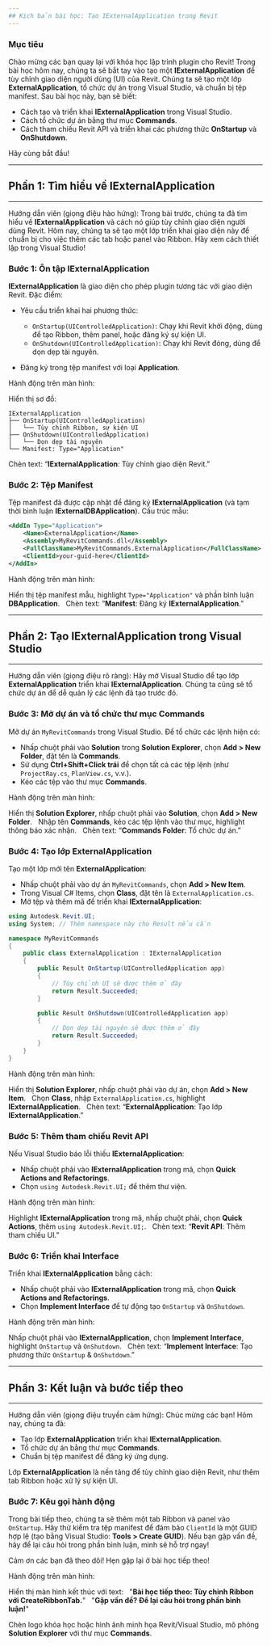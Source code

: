 ```yaml
---
## Kịch bản bài học: Tạo IExternalApplication trong Revit
---
```


### Mục tiêu
Chào mừng các bạn quay lại với khóa học lập trình plugin cho Revit! Trong bài học hôm nay, chúng ta sẽ bắt tay vào tạo một **IExternalApplication** để tùy chỉnh giao diện người dùng (UI) của Revit. Chúng ta sẽ tạo một lớp **ExternalApplication**, tổ chức dự án trong Visual Studio, và chuẩn bị tệp manifest. Sau bài học này, bạn sẽ biết:

* Cách tạo và triển khai **IExternalApplication** trong Visual Studio.
* Cách tổ chức dự án bằng thư mục **Commands**.
* Cách tham chiếu Revit API và triển khai các phương thức **OnStartup** và **OnShutdown**.

Hãy cùng bắt đầu!

---
## Phần 1: Tìm hiểu về IExternalApplication
---

Hướng dẫn viên (giọng điệu hào hứng): Trong bài trước, chúng ta đã tìm hiểu về **IExternalApplication** và cách nó giúp tùy chỉnh giao diện người dùng Revit. Hôm nay, chúng ta sẽ tạo một lớp triển khai giao diện này để chuẩn bị cho việc thêm các tab hoặc panel vào Ribbon. Hãy xem cách thiết lập trong Visual Studio!

### Bước 1: Ôn tập IExternalApplication
**IExternalApplication** là giao diện cho phép plugin tương tác với giao diện Revit. Đặc điểm:

* Yêu cầu triển khai hai phương thức:
    * `OnStartup(UIControlledApplication)`: Chạy khi Revit khởi động, dùng để tạo Ribbon, thêm panel, hoặc đăng ký sự kiện UI.
    * `OnShutdown(UIControlledApplication)`: Chạy khi Revit đóng, dùng để dọn dẹp tài nguyên.

* Đăng ký trong tệp manifest với loại **Application**.

Hành động trên màn hình:  

Hiển thị sơ đồ:
```
IExternalApplication
├── OnStartup(UIControlledApplication)
│   └── Tùy chỉnh Ribbon, sự kiện UI
├── OnShutdown(UIControlledApplication)
│   └── Dọn dẹp tài nguyên
└── Manifest: Type="Application"
```

Chèn text: “**IExternalApplication**: Tùy chỉnh giao diện Revit.”

### Bước 2: Tệp Manifest
Tệp manifest đã được cập nhật để đăng ký **IExternalApplication** (và tạm thời bình luận **IExternalDBApplication**). Cấu trúc mẫu:

```xml
<AddIn Type="Application">
    <Name>ExternalApplication</Name>
    <Assembly>MyRevitCommands.dll</Assembly>
    <FullClassName>MyRevitCommands.ExternalApplication</FullClassName>
    <ClientId>your-guid-here</ClientId>
</AddIn>
```

Hành động trên màn hình:  

Hiển thị tệp manifest mẫu, highlight `Type="Application"` và phần bình luận **DBApplication**.  
Chèn text: “**Manifest**: Đăng ký **IExternalApplication**.”

---
## Phần 2: Tạo IExternalApplication trong Visual Studio
---

Hướng dẫn viên (giọng điệu rõ ràng): Hãy mở Visual Studio để tạo lớp **ExternalApplication** triển khai **IExternalApplication**. Chúng ta cũng sẽ tổ chức dự án để dễ quản lý các lệnh đã tạo trước đó.

### Bước 3: Mở dự án và tổ chức thư mục Commands
Mở dự án `MyRevitCommands` trong Visual Studio. Để tổ chức các lệnh hiện có:

* Nhấp chuột phải vào **Solution** trong **Solution Explorer**, chọn **Add > New Folder**, đặt tên là **Commands**.
* Sử dụng **Ctrl+Shift+Click trái** để chọn tất cả các tệp lệnh (như `ProjectRay.cs`, `PlanView.cs`, v.v.).
* Kéo các tệp vào thư mục **Commands**.

Hành động trên màn hình:  

Hiển thị **Solution Explorer**, nhấp chuột phải vào **Solution**, chọn **Add > New Folder**.  
Nhập tên **Commands**, kéo các tệp lệnh vào thư mục, highlight thông báo xác nhận.  
Chèn text: “**Commands Folder**: Tổ chức dự án.”

### Bước 4: Tạo lớp ExternalApplication
Tạo một lớp mới tên **ExternalApplication**:

* Nhấp chuột phải vào dự án `MyRevitCommands`, chọn **Add > New Item**.
* Trong Visual C# Items, chọn **Class**, đặt tên là `ExternalApplication.cs`.
* Mở tệp và thêm mã để triển khai **IExternalApplication**:

```csharp
using Autodesk.Revit.UI;
using System; // Thêm namespace này cho Result nếu cần

namespace MyRevitCommands
{
    public class ExternalApplication : IExternalApplication
    {
        public Result OnStartup(UIControlledApplication app)
        {
            // Tùy chỉnh UI sẽ được thêm ở đây
            return Result.Succeeded;
        }

        public Result OnShutdown(UIControlledApplication app)
        {
            // Dọn dẹp tài nguyên sẽ được thêm ở đây
            return Result.Succeeded;
        }
    }
}
```

Hành động trên màn hình:  

Hiển thị **Solution Explorer**, nhấp chuột phải vào dự án, chọn **Add > New Item**.  
Chọn **Class**, nhập `ExternalApplication.cs`, highlight **IExternalApplication**.  
Chèn text: “**ExternalApplication**: Tạo lớp **IExternalApplication**.”

### Bước 5: Thêm tham chiếu Revit API
Nếu Visual Studio báo lỗi thiếu **IExternalApplication**:

* Nhấp chuột phải vào **IExternalApplication** trong mã, chọn **Quick Actions and Refactorings**.
* Chọn `using Autodesk.Revit.UI;` để thêm thư viện.

Hành động trên màn hình:  

Highlight **IExternalApplication** trong mã, nhấp chuột phải, chọn **Quick Actions**, thêm `using Autodesk.Revit.UI;`.  
Chèn text: “**Revit API**: Thêm tham chiếu UI.”

### Bước 6: Triển khai Interface
Triển khai **IExternalApplication** bằng cách:

* Nhấp chuột phải vào **IExternalApplication** trong mã, chọn **Quick Actions and Refactorings**.
* Chọn **Implement Interface** để tự động tạo `OnStartup` và `OnShutdown`.

Hành động trên màn hình:  

Nhấp chuột phải vào **IExternalApplication**, chọn **Implement Interface**, highlight `OnStartup` và `OnShutdown`.  
Chèn text: “**Implement Interface**: Tạo phương thức `OnStartup` & `OnShutdown`.”

---
## Phần 3: Kết luận và bước tiếp theo
---

Hướng dẫn viên (giọng điệu truyền cảm hứng): Chúc mừng các bạn! Hôm nay, chúng ta đã:

* Tạo lớp **ExternalApplication** triển khai **IExternalApplication**.  
* Tổ chức dự án bằng thư mục **Commands**.  
* Chuẩn bị tệp manifest để đăng ký ứng dụng.

Lớp **ExternalApplication** là nền tảng để tùy chỉnh giao diện Revit, như thêm tab Ribbon hoặc xử lý sự kiện UI.

### Bước 7: Kêu gọi hành động
Trong bài tiếp theo, chúng ta sẽ thêm một tab Ribbon và panel vào `OnStartup`. Hãy thử kiểm tra tệp manifest để đảm bảo `ClientId` là một GUID hợp lệ (tạo bằng Visual Studio: **Tools > Create GUID**). Nếu bạn gặp vấn đề, hãy để lại câu hỏi trong phần bình luận, mình sẽ hỗ trợ ngay!

Cảm ơn các bạn đã theo dõi! Hẹn gặp lại ở bài học tiếp theo!

Hành động trên màn hình:  

Hiển thị màn hình kết thúc với text:  
"**Bài học tiếp theo: Tùy chỉnh Ribbon với CreateRibbonTab.**"  
"**Gặp vấn đề? Để lại câu hỏi trong phần bình luận!**"

Chèn logo khóa học hoặc hình ảnh minh họa Revit/Visual Studio, mô phỏng **Solution Explorer** với thư mục **Commands**.